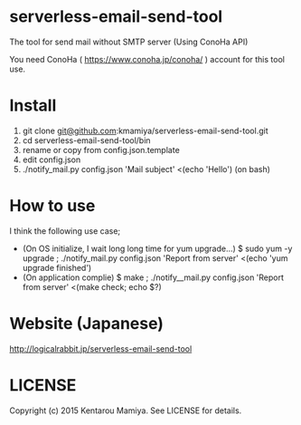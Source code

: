 # serverless-email-send-tool
The tool for send mail without SMTP server (Using ConoHa API)

You need ConoHa ( https://www.conoha.jp/conoha/ ) account for this tool use.

# Install

1. git clone git@github.com:kmamiya/serverless-email-send-tool.git
2. cd serverless-email-send-tool/bin
3. rename or copy from config.json.template
4. edit config.json 
5. ./notify_mail.py config.json 'Mail subject' <(echo 'Hello') (on bash)

# How to use

I think the following use case;

- (On OS initialize, I wait long long time for yum upgrade...) $ sudo yum -y upgrade ; ./notify_mail.py config.json 'Report from server' <(echo 'yum upgrade finished')
- (On application complie) $ make ; ./notify__mail.py config.json 'Report from server' <(make check; echo $?)

# Website (Japanese)

http://logicalrabbit.jp/serverless-email-send-tool

# LICENSE

Copyright (c) 2015 Kentarou Mamiya. See LICENSE for details. 
